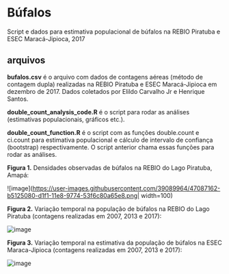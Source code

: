 # Búfalos

Script e dados para estimativa populacional de búfalos na REBIO Piratuba e ESEC Maracá-Jipioca, 2017 

## arquivos

**bufalos.csv** é o arquivo com dados de contagens aéreas (método de contagem dupla) realizadas na REBIO Piratuba e ESEC Maracá-Jipioca em dezembro de 2017. Dados coletados por Elildo Carvalho Jr e Henrique Santos.

**double_count_analysis_code.R** é o script para rodar as análises (estimativas populacionais, gráficos etc.).

**double_count_function.R** é o script com as funções double.count e ci.count para estimativa populacional e cálculo de intervalo de confiança (bootstrap) respectivamente. O script anterior chama essas funções para rodar as análises.





**Figura 1.** Densidades observadas de búfalos na REBIO do Lago Piratuba, Amapá:

![image](https://user-images.githubusercontent.com/39089964/47087162-b5125080-d1f1-11e8-9774-53f6c80a65e8.png| width=100)


**Figura 2.** Variação temporal na população de búfalos na REBIO do Lago Piratuba (contagens realizadas em 2007, 2013 e 2017):

![image](https://user-images.githubusercontent.com/39089964/47087258-e2f79500-d1f1-11e8-8048-17fa39161f2d.png)


**Figura 3.** Variação temporal na estimativa da população de búfalos na ESEC Maraca-Jipioca (contagens realizadas em 2007, 2013 e 2017):

![image](https://user-images.githubusercontent.com/39089964/47087335-163a2400-d1f2-11e8-845f-2d0ba6b6421f.png)

